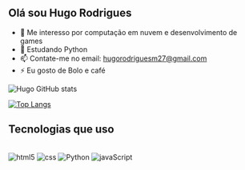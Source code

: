 ## Olá sou Hugo Rodrigues
- 👀 Me interesso por computação em nuvem e desenvolvimento de games 
- 🌱 Estudando Python
- 📫 Contate-me no email: hugorodriguesm27@gmail.com
- ⚡ Eu gosto de Bolo e café

![Hugo GitHub stats](https://github-readme-stats.vercel.app/api?username=apenas1hugo&show_icons=true&theme=radical)

[![Top Langs](https://github-readme-stats.vercel.app/api/top-langs/?username=apenas1hugo)](https://github.com/anuraghazra/github-readme-stats)

## Tecnologias que uso

<div style="display: inline_block"><br/>
  <img aling="center" alt="html5" src="https://img.shields.io/badge/HTML5-E34F26?style=for-the-badge&logo=html5&logoColor=white"/>
  <img aling="center" alt="css" src="https://img.shields.io/badge/CSS3-1572B6?style=for-the-badge&logo=css3&logoColor=white"/>
  <img aling="center" alt="Python" src="https://img.shields.io/badge/Python-14354C?style=for-the-badge&logo=python&logoColor=white"/>
  <img aling="center" alt="javaScript" src="https://img.shields.io/badge/JavaScript-F7DF1E?style=for-the-badge&logo=javascript&logoColor=black"/>
</div><br/>
